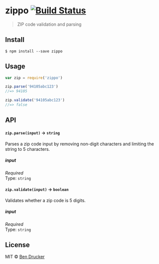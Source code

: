 # zippo [![Build Status](https://travis-ci.org/bendrucker/zippo.svg?branch=master)](https://travis-ci.org/bendrucker/zippo)

> ZIP code validation and parsing


## Install

```
$ npm install --save zippo
```


## Usage

```js
var zip = require('zippo')

zip.parse('94105abc123')
//=> 94105

zip.validate('94105abc123')
//=> false
```

## API

#### `zip.parse(input)` -> `string`

Parses a zip code input by removing non-digit characters and limiting the string to 5 characters.

##### input

*Required*  
Type: `string`

#### `zip.validate(input)` -> `boolean`

Validates whether a zip code is 5 digits.

##### input

*Required*  
Type: `string`

## License

MIT © [Ben Drucker](http://bendrucker.me)
